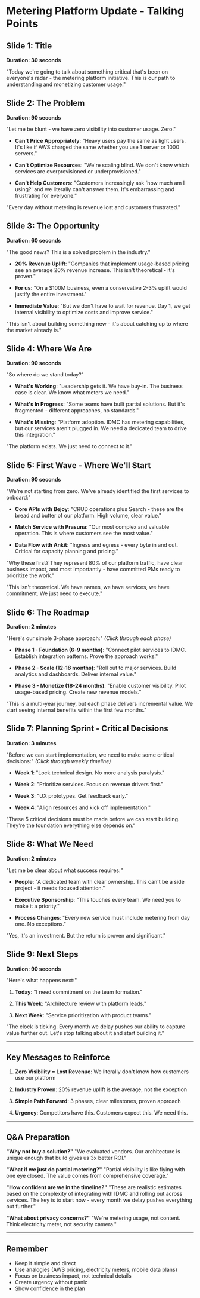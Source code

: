 # Metering Platform Update - Talking Points

## Slide 1: Title
**Duration: 30 seconds**

"Today we're going to talk about something critical that's been on everyone's radar - the metering platform initiative. This is our path to understanding and monetizing customer usage."

## Slide 2: The Problem
**Duration: 90 seconds**

"Let me be blunt - we have zero visibility into customer usage. Zero."

- **Can't Price Appropriately**: "Heavy users pay the same as light users. It's like if AWS charged the same whether you use 1 server or 1000 servers."

- **Can't Optimize Resources**: "We're scaling blind. We don't know which services are overprovisioned or underprovisioned."

- **Can't Help Customers**: "Customers increasingly ask 'how much am I using?' and we literally can't answer them. It's embarrassing and frustrating for everyone."

"Every day without metering is revenue lost and customers frustrated."

## Slide 3: The Opportunity
**Duration: 60 seconds**

"The good news? This is a solved problem in the industry."

- **20% Revenue Uplift**: "Companies that implement usage-based pricing see an average 20% revenue increase. This isn't theoretical - it's proven."

- **For us**: "On a $100M business, even a conservative 2-3% uplift would justify the entire investment."

- **Immediate Value**: "But we don't have to wait for revenue. Day 1, we get internal visibility to optimize costs and improve service."

"This isn't about building something new - it's about catching up to where the market already is."

## Slide 4: Where We Are
**Duration: 90 seconds**

"So where do we stand today?"

- **What's Working**: "Leadership gets it. We have buy-in. The business case is clear. We know what meters we need."

- **What's In Progress**: "Some teams have built partial solutions. But it's fragmented - different approaches, no standards."

- **What's Missing**: "Platform adoption. IDMC has metering capabilities, but our services aren't plugged in. We need a dedicated team to drive this integration."

"The platform exists. We just need to connect to it."

## Slide 5: First Wave - Where We'll Start
**Duration: 90 seconds**

"We're not starting from zero. We've already identified the first services to onboard:"

- **Core APIs with Bejoy**: "CRUD operations plus Search - these are the bread and butter of our platform. High volume, clear value."

- **Match Service with Prasuna**: "Our most complex and valuable operation. This is where customers see the most value."

- **Data Flow with Ankit**: "Ingress and egress - every byte in and out. Critical for capacity planning and pricing."

"Why these first? They represent 80% of our platform traffic, have clear business impact, and most importantly - have committed PMs ready to prioritize the work."

"This isn't theoretical. We have names, we have services, we have commitment. We just need to execute."

## Slide 6: The Roadmap
**Duration: 2 minutes**

"Here's our simple 3-phase approach:" *(Click through each phase)*

- **Phase 1 - Foundation (6-9 months)**: "Connect pilot services to IDMC. Establish integration patterns. Prove the approach works."

- **Phase 2 - Scale (12-18 months)**: "Roll out to major services. Build analytics and dashboards. Deliver internal value."

- **Phase 3 - Monetize (18-24 months)**: "Enable customer visibility. Pilot usage-based pricing. Create new revenue models."

"This is a multi-year journey, but each phase delivers incremental value. We start seeing internal benefits within the first few months."

## Slide 7: Planning Sprint - Critical Decisions
**Duration: 3 minutes**

"Before we can start implementation, we need to make some critical decisions:" *(Click through weekly timeline)*

- **Week 1**: "Lock technical design. No more analysis paralysis."

- **Week 2**: "Prioritize services. Focus on revenue drivers first."

- **Week 3**: "UX prototypes. Get feedback early."

- **Week 4**: "Align resources and kick off implementation."

"These 5 critical decisions must be made before we can start building. They're the foundation everything else depends on."

## Slide 8: What We Need
**Duration: 2 minutes**

"Let me be clear about what success requires:"

- **People**: "A dedicated team with clear ownership. This can't be a side project - it needs focused attention."

- **Executive Sponsorship**: "This touches every team. We need you to make it a priority."

- **Process Changes**: "Every new service must include metering from day one. No exceptions."

"Yes, it's an investment. But the return is proven and significant."

## Slide 9: Next Steps
**Duration: 90 seconds**

"Here's what happens next:"

1. **Today**: "I need commitment on the team formation."

2. **This Week**: "Architecture review with platform leads."

3. **Next Week**: "Service prioritization with product teams."

"The clock is ticking. Every month we delay pushes our ability to capture value further out. Let's stop talking about it and start building it."

---

## Key Messages to Reinforce

1. **Zero Visibility = Lost Revenue**: We literally don't know how customers use our platform

2. **Industry Proven**: 20% revenue uplift is the average, not the exception

3. **Simple Path Forward**: 3 phases, clear milestones, proven approach

4. **Urgency**: Competitors have this. Customers expect this. We need this.

---

## Q&A Preparation

**"Why not buy a solution?"**
"We evaluated vendors. Our architecture is unique enough that build gives us 3x better ROI."

**"What if we just do partial metering?"**
"Partial visibility is like flying with one eye closed. The value comes from comprehensive coverage."

**"How confident are we in the timeline?"**
"These are realistic estimates based on the complexity of integrating with IDMC and rolling out across services. The key is to start now - every month we delay pushes everything out further."

**"What about privacy concerns?"**
"We're metering usage, not content. Think electricity meter, not security camera."

---

## Remember
- Keep it simple and direct
- Use analogies (AWS pricing, electricity meters, mobile data plans)
- Focus on business impact, not technical details
- Create urgency without panic
- Show confidence in the plan